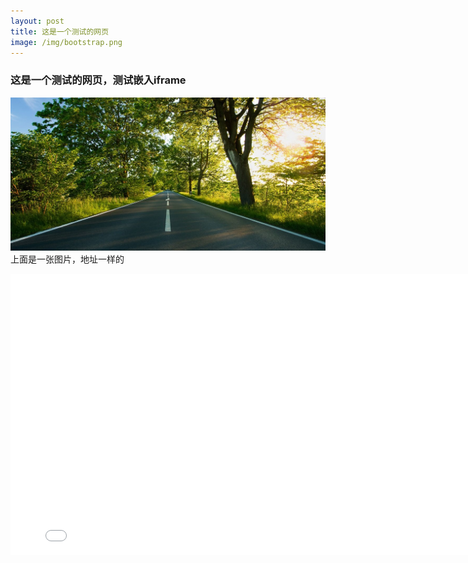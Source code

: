 ```yaml
---
layout: post
title: 这是一个测试的网页
image: /img/bootstrap.png
---
```


### 这是一个测试的网页，测试嵌入iframe

![](../js/html/path.jpg)
上面是一张图片，地址一样的

<iframe 
  width="800" 
  height="450"
  src="../js/html/test.html" 
  frameborder="0">
</iframe>

